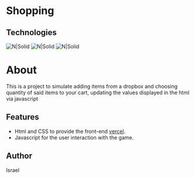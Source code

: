 # Shopping
## Technologies
![N|Solid](https://img.shields.io/badge/HTML-239120?style=for-the-badge&logo=html5&logoColor=white) ![N|Solid](https://img.shields.io/badge/CSS-239120?&style=for-the-badge&logo=css3&logoColor=white) ![N|Solid](https://img.shields.io/badge/JavaScript-F7DF1E?style=for-the-badge&logo=javascript&logoColor=black)

# About
This is a project to simulate adding items from a dropbox and choosing quantity of said items to your cart, updating the values displayed in the html via javascript

## Features

- Html and CSS to provide the front-end [vercel](https://aluga-games-orpin.vercel.app/).
- Javascript for the user interaction with the game.

## Author
Israel
